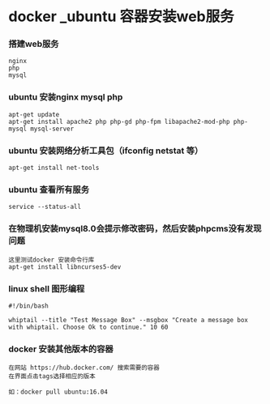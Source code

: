 # docker _ubuntu 容器安装web服务

### 搭建web服务
```angular2html
nginx
php
mysql
```
### ubuntu 安装nginx mysql php
```angular2html
apt-get update
apt-get install apache2 php php-gd php-fpm libapache2-mod-php php-mysql mysql-server

```

### ubuntu 安装网络分析工具包（ifconfig netstat 等）
```angular2html
apt-get install net-tools

```
### ubuntu 查看所有服务
```angular2html
service --status-all
```

### 在物理机安装mysql8.0会提示修改密码，然后安装phpcms没有发现问题
```angular2html
这里测试docker 安装命令行库
apt-get install libncurses5-dev

```
### linux shell 图形编程
```angular2html 实例
#!/bin/bash

whiptail --title "Test Message Box" --msgbox "Create a message box with whiptail. Choose Ok to continue." 10 60

```
### docker 安装其他版本的容器
````angular2html
在网站 https://hub.docker.com/ 搜索需要的容器
在界面点击tags选择相应的版本

如：docker pull ubuntu:16.04

````
